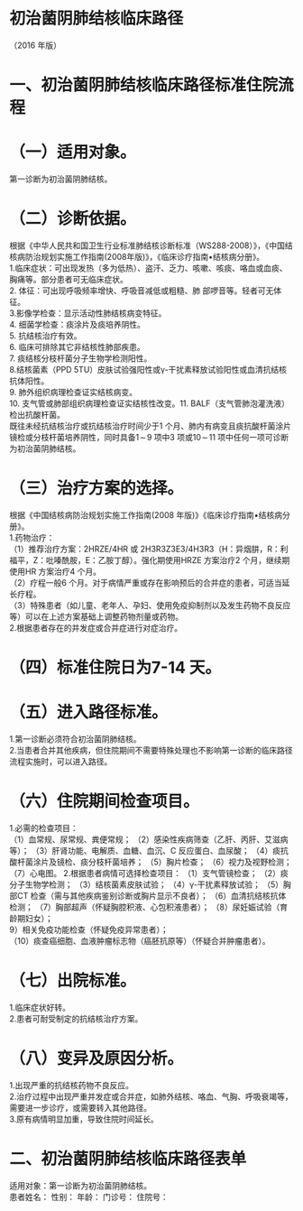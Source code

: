 # 初治菌阴肺结核临床路径  
（2016 年版）  
# 一、初治菌阴肺结核临床路径标准住院流程  
# （一）适用对象。  
第一诊断为初治菌阴肺结核。  
# （二）诊断依据。  
根据《中华人民共和国卫生行业标准肺结核诊断标准（WS288-2008）》，《中国结核病防治规划实施工作指南(2008年版)》，《临床诊疗指南•结核病分册》。  
1.临床症状：可出现发热（多为低热）、盗汗、乏力、咳嗽、咳痰、咯血或血痰、胸痛等。部分患者可无临床症状。  
2. 体征：可出现呼吸频率增快、呼吸音减低或粗糙、肺 部啰音等。轻者可无体征。  
3.影像学检查：显示活动性肺结核病变特征。  
4. 细菌学检查：痰涂片及痰培养阴性。  
5. 抗结核治疗有效。  
6. 临床可排除其它非结核性肺部疾患。  
7. 痰结核分枝杆菌分子生物学检测阳性。  
8.结核菌素（PPD 5TU）皮肤试验强阳性或γ-干扰素释放试验阳性或血清抗结核抗体阳性。  
9. 肺外组织病理检查证实结核病变。  
10. 支气管或肺部组织病理检查证实结核性改变。11. BALF（支气管肺泡灌洗液）检出抗酸杆菌。  
既往未经抗结核治疗或抗结核治疗时间少于1 个月、肺内有病变且痰抗酸杆菌涂片镜检或分枝杆菌培养阴性，同时具备$1\!\sim\!9$ 项中3 项或$10\!\sim\!11$ 项中任何一项可诊断为初治菌阴肺结核。  
# （三）治疗方案的选择。  
根据《中国结核病防治规划实施工作指南(2008 年版)》《临床诊疗指南•结核病分册》。  
1.药物治疗：  
（1）推荐治疗方案：2HRZE/4HR 或 2H3R3Z3E3/4H3R3（H：异烟肼，R：利福平，Z：吡嗪酰胺，E：乙胺丁醇）。强化期使用HRZE 方案治疗2 个月，继续期使用HR 方案治疗4 个月。  
（2）疗程一般6 个月。对于病情严重或存在影响预后的合并症的患者，可适当延长疗程。  
（3）特殊患者（如儿童、老年人、孕妇、使用免疫抑制剂以及发生药物不良反应等）可以在上述方案基础上调整药物剂量或药物。  
2.根据患者存在的并发症或合并症进行对症治疗。  
# （四）标准住院日为7-14 天。  
# （五）进入路径标准。  
1.第一诊断必须符合初治菌阴肺结核。  
2.当患者合并其他疾病，但住院期间不需要特殊处理也不影响第一诊断的临床路径流程实施时，可以进入路径。  
# （六）住院期间检查项目。  
1.必需的检查项目：  
（1）血常规、尿常规、粪便常规； （2）感染性疾病筛查（乙肝、丙肝、艾滋病等）； （3）肝肾功能、电解质、血糖、血沉、C 反应蛋白、血尿酸； （4）痰抗酸杆菌涂片及镜检、痰分枝杆菌培养； （5）胸片检查； （6）视力及视野检测； （7）心电图。 2.根据患者病情可选择检查项目： （1）支气管镜检查； （2）痰分子生物学检测； （3）结核菌素皮肤试验； （4）γ-干扰素释放试验； （5）胸部CT 检查（需与其他疾病鉴别诊断或胸片显示不良者）； （6）血清抗结核抗体检测； （7）胸部超声（怀疑胸腔积液、心包积液患者）； （8）尿妊娠试验（育龄期妇女）；  
9）相关免疫功能检查（怀疑免疫异常患者）；  
（10）痰查癌细胞、血液肿瘤标志物（癌胚抗原等）（怀疑合并肿瘤患者）。  
# （七）出院标准。  
1.临床症状好转。  
2.患者可耐受制定的抗结核治疗方案。  
# （八）变异及原因分析。  
1.出现严重的抗结核药物不良反应。  
2.治疗过程中出现严重并发症或合并症，如肺外结核、咯血、气胸、呼吸衰竭等，需要进一步诊疗，或需要转入其他路径。  
3.原有病情明显加重，导致住院时间延长。  
# 二、初治菌阴肺结核临床路径表单  
适用对象：第一诊断为初治菌阴肺结核。  
患者姓名：           性别：       年龄：        门诊号：       住院号：  
